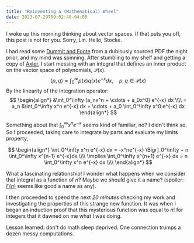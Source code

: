 ```yaml
---
title: "Reinventing a (Mathematical) Wheel"
date: 2023-07-29T09:02:40-04:00
---
```


I woke up this morning thinking about vector spaces. If that puts you off, this post is not for you. Sorry, Lin. Hello, Stocke.

I had read some [Dummit and Foote](https://www.amazon.com/Abstract-Algebra-3rd-David-Dummit/dp/0471433349) from a dubiously sourced PDF the night prior, and my mind was spinning. After stumbling to my shelf and getting a copy of [Axler](https://linear.axler.net/), I start messing with an integral that defines an inner product on the vector space of polynomials, $\mathcal{P}(x)$.
$$\langle p, q\rangle = \int_0^\infty p(x)q(x) e^{-x} dx,\quad p,q\in \mathcal{P}(x)$$
By the linearity of the integration operator:
$$
\begin{align*}
&\int_0^\infty (a_nx^n + \cdots + a_0x^0) e^{-x} dx \\\\
= a_n &\int_0^\infty x^n e^{-x} dx + \cdots + a_0 \int_0^\infty x^0 e^{-x} dx
\end{align*}
$$

Something about that $\int_0^\infty x^n e^{-x}$ seems kind of familiar, no? I didn't think so. So I proceeded, taking care to integrate by parts and evaluate my limits property,

$$
\begin{align*}
\int_0^\infty x^n e^{-x} dx = -x^ne^{-x} \Bigr]_0^\infty + n \int_0^\infty x^{n-1} e^{-x}dx \\\\
\implies \int_0^\infty x^{n+1} e^{-x} dx = n \int_0^\infty x^n e^{-x} dx \\\\
\end{align*}
$$

What a fascinating relationship! I wonder what happens when we consider that integral as a function of $n$? Maybe we should give it a name? (spoiler: [$\Gamma(n)$](https://en.wikipedia.org/wiki/Gamma_function) seems like good a name as any).

I then proceeded to spend the next *20 minutes* checking my work and investigating the properties of this strange new function. It was when I began an induction proof that this mysterious function was equal to $n!$ for integers that it dawned on me what I was doing.

Lesson learned: don't do math sleep deprived. One connection trumps a dozen messy computations.
